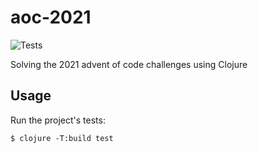 # aoc-2021

![Tests](https://github.com/JRobinson28/aoc-2021/actions/workflows/tests.yml/badge.svg)

Solving the 2021 advent of code challenges using Clojure

## Usage

Run the project's tests:

    $ clojure -T:build test
